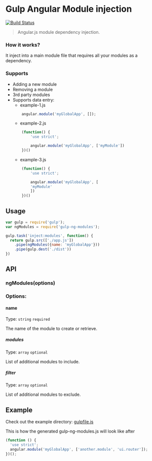# Gulp Angular Module injection
[![Build Status](https://travis-ci.org/11joselu/gulp-ng-modules.svg?branch=master)](https://travis-ci.org/11joselu/gulp-ng-modules/)
> Angular.js module dependency injection.

### How it works?

It inject into a main module file that requires all your modules as a dependency. 

### Supports
- Adding a new module
- Removing a module
- 3rd party modules
- Supports data entry:
    - example-1.js
    ```javascript
        angular.module('myGlobalApp', []);
    ```
    - example-2.js
    ```javascript
        (function() {
            'use strict';

            angular.module('myGlobalApp', ['myModule'])
        })()
    ```
    - example-3.js
    ```javascript
        (function() {
            'use strict';

            angular.module('myGlobalApp', [
            'myModule'
            ])
        })()
    ```


## Usage
```javascript
var gulp = require('gulp');
var ngModules = require('gulp-ng-modules');

gulp.task('inject:modules', function() {
  return gulp.src(['./app.js'])
    .pipe(ngModules({name: 'myGlobalApp'}))
    .pipe(gulp.dest('./dist'))
})
```

## API

### ngModules(options)

### Options:
#### name

Type: `string` `required`

The name of the module to create or retrieve.

##### modules

Type: `array` `optional`

List of additional modules to include.

##### filter

Type: `array` `optional`

List of additional modules to exclude.

## Example

Check out the example directory: [gulpfile.js](example/gulpfile.js)

This is how the generated gulp-ng-modules.js will look like after

```javascript
(function () {
  'use strict';
  angular.module('myGlobalApp', ['another.module', 'ui.router']);
})();
```
